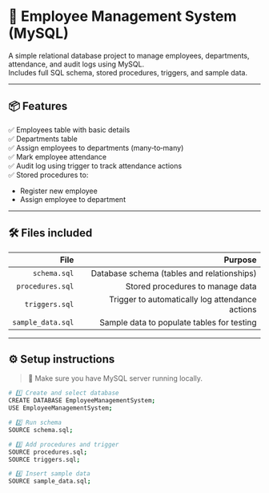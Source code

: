 # 🏢 Employee Management System (MySQL)

A simple relational database project to manage employees, departments, attendance, and audit logs using MySQL.  
Includes full SQL schema, stored procedures, triggers, and sample data.

---

## 📦 Features
✅ Employees table with basic details  
✅ Departments table  
✅ Assign employees to departments (many‑to‑many)  
✅ Mark employee attendance  
✅ Audit log using trigger to track attendance actions  
✅ Stored procedures to:
- Register new employee
- Assign employee to department

---

## 🛠 Files included
| File                | Purpose                                             |
|--------------------:|----------------------------------------------------:|
| `schema.sql`        | Database schema (tables and relationships)         |
| `procedures.sql`    | Stored procedures to manage data                   |
| `triggers.sql`      | Trigger to automatically log attendance actions    |
| `sample_data.sql`   | Sample data to populate tables for testing         |

---

## ⚙️ Setup instructions

> 🐬 Make sure you have MySQL server running locally.

```bash
# 1️⃣ Create and select database
CREATE DATABASE EmployeeManagementSystem;
USE EmployeeManagementSystem;

# 2️⃣ Run schema
SOURCE schema.sql;

# 3️⃣ Add procedures and trigger
SOURCE procedures.sql;
SOURCE triggers.sql;

# 4️⃣ Insert sample data
SOURCE sample_data.sql;
